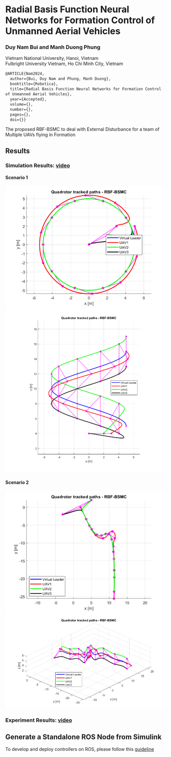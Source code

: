 # Radial Basis Function Neural Networks for Formation Control of Unmanned Aerial Vehicles

### Duy Nam Bui and Manh Duong Phung
Vietnam National University, Hanoi, Vietnam <br>
Fulbright University Vietnam, Ho Chi Minh City, Vietnam <br>

```
@ARTICLE{Nam2024,
  author={Bui, Duy Nam and Phung, Manh Duong},
  booktitle={Robotica}, 
  title={Radial Basis Function Neural Networks for Formation Control of Unmanned Aerial Vehicles}, 
  year={Accepted},
  volume={},
  number={},
  pages={},
  doi={}}
```

The proposed RBF-BSMC to deal with External Disturbance for a team of Multiple UAVs flying in Formation

## Results
### Simulation Results: [video](https://youtu.be/LYD7269n1-c?si=tZ8d34fPaQAHHizl)
#### Scenario 1
<img src="results/rbf-bsmc-traj-top.png" width="600" />
<img src="results/rbf-bsmc-traj-side.png" width="600" /> 

#### Scenario 2
<img src="results/rbf-bsmc-traj-top2.png" width="600" />
<img src="results/rbf-bsmc-traj-3d2.png" width="600" /> 



### Experiment Results: [video](https://youtu.be/1yUCzWRDcp0?si=hyUxxyt6kPb2hgrZ)


## Generate a Standalone ROS Node from Simulink
To develop and deploy controllers on ROS, please follow this [guideline](https://www.mathworks.com/help/ros/ug/generate-a-standalone-ros-node-from-simulink.html)
